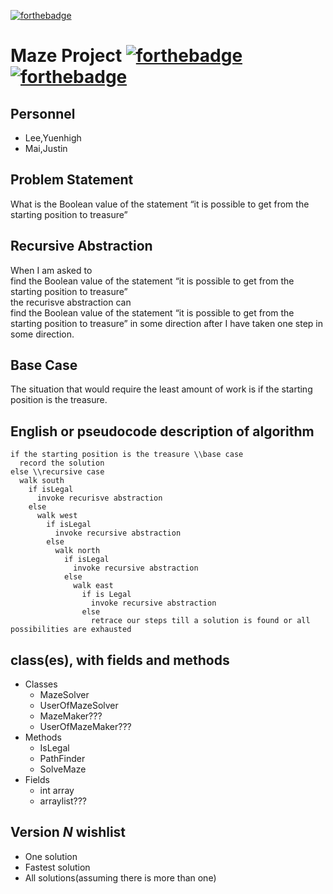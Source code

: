 [![forthebadge](https://forthebadge.com/images/badges/check-it-out.svg)](https://forthebadge.com)
# Maze Project [![forthebadge](https://forthebadge.com/images/badges/made-with-java.svg)](https://forthebadge.com) [![forthebadge](https://forthebadge.com/images/badges/contains-cat-gifs.svg)](https://forthebadge.com)
## Personnel
* Lee,Yuenhigh
* Mai,Justin

## Problem Statement

What is the Boolean value of the statement “it is possible to get from the starting position to treasure”

## Recursive Abstraction 

When I am asked to  
find the Boolean value of the statement “it is possible to get from the starting position to treasure”  
the recurisve abstraction can  
find the Boolean value of the statement “it is possible to get from the starting position to treasure” in some direction after I have taken one step in some direction.

## Base Case

The situation that would require the least amount of work is if the starting position is the treasure.

## English or pseudocode description of algorithm
```
if the starting position is the treasure \\base case
  record the solution
else \\recursive case
  walk south
    if isLegal
      invoke recurisve abstraction
    else 
      walk west
        if isLegal 
          invoke recursive abstraction
        else 
          walk north
            if isLegal
              invoke recursive abstraction
            else 
              walk east
                if is Legal
                  invoke recursive abstraction
                else 
                  retrace our steps till a solution is found or all possibilities are exhausted 
```
## class(es), with fields and methods

* Classes
  * MazeSolver
  * UserOfMazeSolver
  * MazeMaker???
  * UserOfMazeMaker???
* Methods
  * IsLegal
  * PathFinder
  * SolveMaze
* Fields
  * int array
  * arraylist???

## Version *N* wishlist
* One solution
* Fastest solution
* All solutions(assuming there is more than one)
